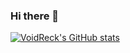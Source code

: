 ### Hi there 👋

[![VoidReck's GitHub stats](https://readme-stats-jade.vercel.app/api?username=VoidReck&count_private=true)](https://github.com/VoidReck)


<!--
**VoidReck/VoidReck** is a ✨ _special_ ✨ repository because its `README.md` (this file) appears on your GitHub profile.
